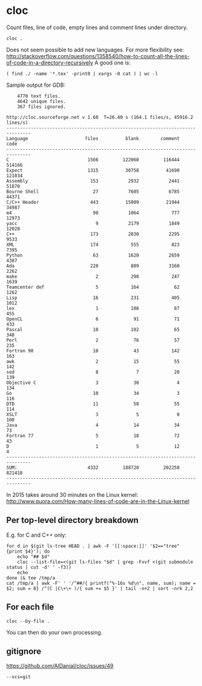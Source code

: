 # cloc

Count files, line of code, empty lines and comment lines under directory.

    cloc .

Does not seem possible to add new languages. For more flexibility see: <http://stackoverflow.com/questions/1358540/how-to-count-all-the-lines-of-code-in-a-directory-recursively> A good one is:

    ( find ./ -name '*.tex' -print0 | xargs -0 cat ) | wc -l

Sample output for GDB:

        4770 text files.
        4642 unique files.
        367 files ignored.

    http://cloc.sourceforge.net v 1.60  T=26.40 s (164.1 files/s, 45916.2 lines/s)
    -------------------------------------------------------------------------------
    Language                     files          blank        comment           code
    -------------------------------------------------------------------------------
    C                             1566         122060         116444         514166
    Expect                        1315          30758          41690         121034
    Assembly                       153           2932           2441          51870
    Bourne Shell                    27           7605           6785          44371
    C/C++ Header                   443          15009          21944          34987
    m4                              90           1064            777          12973
    yacc                             9           2179           1849          12028
    C++                            173           2830           2295           9533
    XML                            174            555            823           7395
    Python                          63           1620           2659           4387
    Ada                            220            809           3160           2262
    make                             2            298            247           1639
    Teamcenter def                   5            164             62           1262
    Lisp                            16            231            405           1012
    lex                              1            108             87            455
    OpenCL                           6             91             71            433
    Pascal                          10            102             65            348
    Perl                             2             76             57            235
    Fortran 90                      10             43            142            163
    awk                              2             15             55            142
    sed                              8              7             20            139
    Objective C                      3             30              4            134
    Go                              10             34              3            116
    DTD                             11             58             55            114
    XSLT                             3              5              0            100
    Java                             4             14             34             73
    Fortran 77                       5             18             72             43
    D                                1              5             12              4
    -------------------------------------------------------------------------------
    SUM:                          4332         188720         202258         821418
    -------------------------------------------------------------------------------

In 2015 takes around 30 minutes on the Linux kernel: <http://www.quora.com/How-many-lines-of-code-are-in-the-Linux-kernel>

## Per top-level directory breakdown

E.g. for C and C++ only:

    for d in $(git ls-tree HEAD . | awk -F '[[:space:]]' '$2=="tree" {print $4}'); do
        echo "## $d"
        cloc --list-file=<(git ls-files "$d" | grep -Fxvf <(git submodule status | cut -d' ' -f3))
        echo
    done |& tee /tmp/a
    cat /tmp/a | awk -F' ' '/^##/{ printf("%-16s %d\n", name, sum); name = $2; sum = 0} /^(C |C\+\+ )/{ sum += $5 }' | tail -n+2 | sort -nrk 2,2

## For each file

    cloc --by-file .

You can then do your own processing.

## gitignore

<https://github.com/AlDanial/cloc/issues/49>

    --vcs=git
